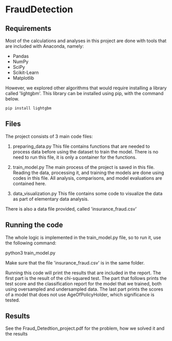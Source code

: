 # FraudDetection

## Requirements
Most of the calculations and analyses in this project are done with tools that are included with Anaconda, namely:
- Pandas
- NumPy
- SciPy
- Scikit-Learn
- Matplotlib

However, we explored other algorithms that would require installing a library called 'lightgbm'.
This library can be installed using pip, with the command below.

    pip install lightgbm

## Files
The project consists of 3 main code files:
1. preparing_data.py
This file contains functions that are needed to process data before using the dataset to train the model.
There is no need to run this file, it is only a container for the functions.

2. train_model.py
The main process of the project is saved in this file. Reading the data, processing it, and training the models
are done using codes in this file. All analysis, comparisons, and model evaluations are contained here.

3. data_visualization.py
This file contains some code to visualize the data as part of elementary data analysis. 

There is also a data file provided, called 'insurance_fraud.csv'

## Running the code
The whole logic is implemented in the train_model.py file, so to run it, use the following command:

python3 train_model.py

Make sure that the file 'insurance_fraud.csv' is in the same folder.

Running this code will print the results that are included in the report. 
The first part is the result of the chi-squared test.
The part that follows prints the test score and the classification report for the model that we trained, both using oversampled and undersampled data.
The last part prints the scores of a model that does not use AgeOfPolicyHolder, which significance is tested.

## Results
See the Fraud_Detedtion_project.pdf for the problem, how we solved it and the results
